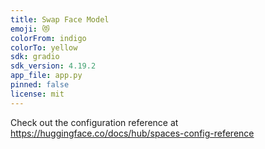 ```yaml
---
title: Swap Face Model
emoji: 😻
colorFrom: indigo
colorTo: yellow
sdk: gradio
sdk_version: 4.19.2
app_file: app.py
pinned: false
license: mit
---
```


Check out the configuration reference at https://huggingface.co/docs/hub/spaces-config-reference
